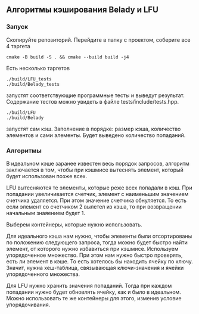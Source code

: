 ## Алгоритмы кэширования Belady и LFU

### Запуск

Скопируйте репозиторий.
Перейдите в папку с проектом, соберите все 4 таргета
```
cmake -B build -S . && cmake --build build -j4
```
Есть несколько таргетов 
```
./build/LFU_tests
./build/Belady_tests
```
запустят соответствующие программные тесты и выведут результат. Содержание тестов можно увидеть в файле tests/include/tests.hpp.

```
./build/LFU
./build/Belady
```

запустят сам кэш. Заполнение в порядке: размер кэша, количество элементов и сами элементы. Будет выведено количество попаданий.

### Алгоритмы

В идеальном кэше заранее известен весь порядок запросов, алгоритм заключается в том, чтобы при кэшмисе вытеснять элемент, который будет использован позже всех. 


LFU вытесняются те элементы, которые реже всех попадали в кэш. При попадании увеличивается счетчик, элемент с наименьшим значением счетчика удаляется. При этом значение счетчика обнуляется. То есть если элемент со счетчиком 2 вылетел из кэша, то при возвращении начальным знаяением будет 1.


Выберем контейнеры, которые нужно использовать. 


Для идеального кэша нам нужно, чтобы элементы были отсортированы по положению следующего запроса, тогда можно будет быстро найти элемент, от которого нужно избавиться при кэшмисе. Используем упорядоченное множество. При этом нам нужно быстро проверять, есть ли элемент в кэше. То есть хотелось бы находить ячейку по ключу. Значит, нужна хеш-таблица, связывающая ключи-значения и ячейки упорядоченного множества. 


Для LFU нужно хранить значения попаданий. Тогда при каждом попадании нужно будет обновлять ячейку, как и было в идеальном. Можно использовать те же контейнеры для этого, изменив условие упорядочивания.